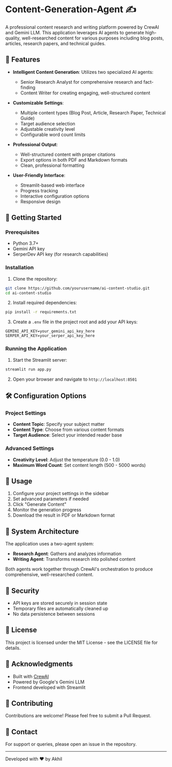 # Content-Generation-Agent ✍️

A professional content research and writing platform powered by CrewAI and Gemini LLM. This application leverages AI agents to generate high-quality, well-researched content for various purposes including blog posts, articles, research papers, and technical guides.

## 🌟 Features

- **Intelligent Content Generation**: Utilizes two specialized AI agents:
  - Senior Research Analyst for comprehensive research and fact-finding
  - Content Writer for creating engaging, well-structured content

- **Customizable Settings**:
  - Multiple content types (Blog Post, Article, Research Paper, Technical Guide)
  - Target audience selection
  - Adjustable creativity level
  - Configurable word count limits

- **Professional Output**:
  - Well-structured content with proper citations
  - Export options in both PDF and Markdown formats
  - Clean, professional formatting

- **User-Friendly Interface**:
  - Streamlit-based web interface
  - Progress tracking
  - Interactive configuration options
  - Responsive design

## 🚀 Getting Started

### Prerequisites

- Python 3.7+
- Gemini API key
- SerperDev API key (for research capabilities)

### Installation

1. Clone the repository:
```bash
git clone https://github.com/yourusername/ai-content-studio.git
cd ai-content-studio
```

2. Install required dependencies:
```bash
pip install -r requirements.txt
```

3. Create a `.env` file in the project root and add your API keys:
```env
GEMINI_API_KEY=your_gemini_api_key_here
SERPER_API_KEY=your_serper_api_key_here
```

### Running the Application

1. Start the Streamlit server:
```bash
streamlit run app.py
```

2. Open your browser and navigate to `http://localhost:8501`

## 🛠️ Configuration Options

### Project Settings
- **Content Topic**: Specify your subject matter
- **Content Type**: Choose from various content formats
- **Target Audience**: Select your intended reader base

### Advanced Settings
- **Creativity Level**: Adjust the temperature (0.0 - 1.0)
- **Maximum Word Count**: Set content length (500 - 5000 words)

## 📝 Usage

1. Configure your project settings in the sidebar
2. Set advanced parameters if needed
3. Click "Generate Content"
4. Monitor the generation progress
5. Download the result in PDF or Markdown format

## 🧩 System Architecture

The application uses a two-agent system:
- **Research Agent**: Gathers and analyzes information
- **Writing Agent**: Transforms research into polished content

Both agents work together through CrewAI's orchestration to produce comprehensive, well-researched content.

## 🔐 Security

- API keys are stored securely in session state
- Temporary files are automatically cleaned up
- No data persistence between sessions

## 📄 License

This project is licensed under the MIT License - see the LICENSE file for details.

## 🙏 Acknowledgments

- Built with [CrewAI](https://github.com/joaomdmoura/crewAI)
- Powered by Google's Gemini LLM
- Frontend developed with Streamlit

## 🤝 Contributing

Contributions are welcome! Please feel free to submit a Pull Request.

## 📧 Contact

For support or queries, please open an issue in the repository.

---
Developed with ❤️ by Akhil
